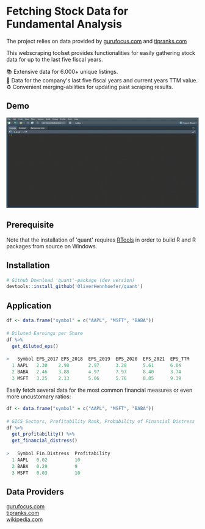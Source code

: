 # Fetching Stock Data for Fundamental Analysis

The project relies on data provided by [gurufocus.com](https://www.gurufocus.com/new_index/) and [tipranks.com](https://www.tipranks.com/)<br>

This webscraping toolset provides functionalities for easily gathering stock data for up to the last five fiscal years. <br>

📚 Extensive data for 6.000+ unique listings. <br>
📅 Data for the company's last five fiscal years and current years TTM value. <br>
♻️ Convenient merging-abilities for updating past scraping results. <br>

## Demo
![](misc/quant_demo.gif)

## Prerequisite

Note that the installation of 'quant' requires [RTools](https://cran.r-project.org/bin/windows/Rtools/) in order to build R and R packages from source on Windows.

## Installation
```r
# Github Download 'quant'-package (dev version)
devtools::install_github('OliverHennhoefer/quant')
```

## Application
```r
df <- data.frame("symbol" = c("AAPL", "MSFT", "BABA"))

# Diluted Earnings per Share
df %>%
  get_diluted_eps() 
  
>   Symbol EPS_2017 EPS_2018  EPS_2019  EPS_2020  EPS_2021  EPS_TTM
  1 AAPL   2.30    2.98       2.97      3.28      5.61      6.04
  2 BABA   2.46    3.88       4.97      7.97      8.40      3.74
  3 MSFT   3.25    2.13       5.06      5.76      8.05      9.39
```

Easily fetch several data for the most common financial measures or even more uncustomary ratios:
```r
df <- data.frame("symbol" = c("AAPL", "MSFT", "BABA"))

# GICS Sectors, Profitability Rank, Probability of Financial Distress 
df %>%
  get_profitability() %>%
  get_financial_distress()
  
>   Symbol Fin.Distress  Profitability  
  1 AAPL   0.02          10
  2 BABA   0.29          9                                 
  3 MSFT   0.03          10
```
## Data Providers
[gurufocus.com](gurufocus.com) <br>
[tipranks.com](tipranks.com) <br>
[wikipedia.com](wikipedia.com)
